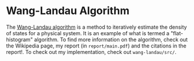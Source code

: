 # Wang-Landau Algorithm

The [Wang-Landau
algorithm](https://en.wikipedia.org/wiki/Wang_and_Landau_algorithm) is a method
to iteratively estimate the density of states for a physical system. It is an
example of what is termed a "flat-histogram" algorithm. To find more
information on the algorithm, check out the Wikipedia page, my report (in
`report/main.pdf`) and the citations in the report!. To check out my
implementation, check out `wang-landau/src/`.
